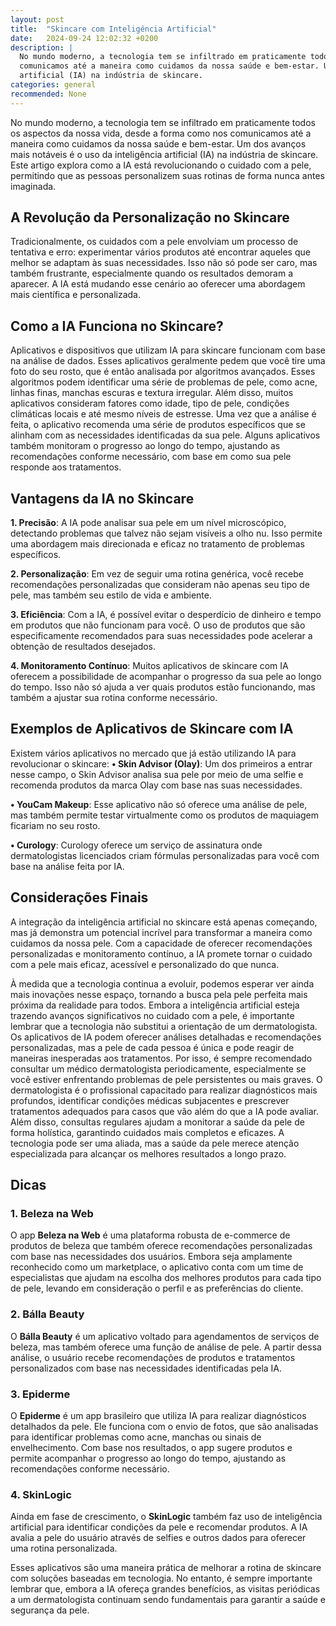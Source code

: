 ```yaml
---
layout: post
title:  "Skincare com Inteligência Artificial"
date:   2024-09-24 12:02:32 +0200
description: |
  No mundo moderno, a tecnologia tem se infiltrado em praticamente todos os aspectos da nossa vida, desde a forma como nos 
  comunicamos até a maneira como cuidamos da nossa saúde e bem-estar. Um dos avanços mais notáveis é o uso da inteligência 
  artificial (IA) na indústria de skincare.   
categories: general
recommended: None
---
```

No mundo moderno, a tecnologia tem se infiltrado em praticamente todos os aspectos da nossa vida, desde a forma como nos comunicamos 
até a maneira como cuidamos da nossa saúde e bem-estar. Um dos avanços mais notáveis é o uso da inteligência artificial (IA) na 
indústria de skincare. Este artigo explora como a IA está revolucionando o cuidado com a pele, permitindo que as pessoas personalizem 
suas rotinas de forma nunca antes imaginada.

## A Revolução da Personalização no Skincare

Tradicionalmente, os cuidados com a pele envolviam um processo de tentativa e erro: experimentar vários produtos até encontrar aqueles 
que melhor se adaptam às suas necessidades. Isso não só pode ser caro, mas também frustrante, especialmente quando os resultados demoram 
a aparecer. A IA está mudando esse cenário ao oferecer uma abordagem mais científica e personalizada.

## Como a IA Funciona no Skincare?

Aplicativos e dispositivos que utilizam IA para skincare funcionam com base na análise de dados. Esses aplicativos geralmente pedem 
que você tire uma foto do seu rosto, que é então analisada por algoritmos avançados. Esses algoritmos podem identificar uma série de 
problemas de pele, como acne, linhas finas, manchas escuras e textura irregular. Além disso, muitos aplicativos consideram fatores 
como idade, tipo de pele, condições climáticas locais e até mesmo níveis de estresse.
Uma vez que a análise é feita, o aplicativo recomenda uma série de produtos específicos que se alinham com as necessidades identificadas 
da sua pele. Alguns aplicativos também monitoram o progresso ao longo do tempo, ajustando as recomendações conforme necessário, 
com base em como sua pele responde aos tratamentos.

## Vantagens da IA no Skincare

**1.	Precisão**: A IA pode analisar sua pele em um nível microscópico, detectando problemas que talvez não sejam visíveis a olho nu. 
      Isso permite uma abordagem mais direcionada e eficaz no tratamento de problemas específicos.
      
**2.	Personalização**: Em vez de seguir uma rotina genérica, você recebe recomendações personalizadas que consideram não apenas seu 
      tipo de pele, mas também seu estilo de vida e ambiente.
      
**3.	Eficiência**: Com a IA, é possível evitar o desperdício de dinheiro e tempo em produtos que não funcionam para você. O uso de 
      produtos que são especificamente recomendados para suas necessidades pode acelerar a obtenção de resultados desejados.
      
**4.	Monitoramento Contínuo**: Muitos aplicativos de skincare com IA oferecem a possibilidade de acompanhar o progresso da sua pele 
      ao longo do tempo. Isso não só ajuda a ver quais produtos estão funcionando, mas também a ajustar sua rotina conforme necessário.

## Exemplos de Aplicativos de Skincare com IA

Existem vários aplicativos no mercado que já estão utilizando IA para revolucionar o skincare:
**•	Skin Advisor (Olay)**: Um dos primeiros a entrar nesse campo, o Skin Advisor analisa sua pele por meio de uma selfie e recomenda 
    produtos da marca Olay com base nas suas necessidades.
    
**•	YouCam Makeup**: Esse aplicativo não só oferece uma análise de pele, mas também permite testar virtualmente como os produtos 
    de maquiagem ficariam no seu rosto.
    
**•	Curology**: Curology oferece um serviço de assinatura onde dermatologistas licenciados criam fórmulas personalizadas para 
você com base na análise feita por IA.

## Considerações Finais

A integração da inteligência artificial no skincare está apenas começando, mas já demonstra um potencial incrível para transformar 
a maneira como cuidamos da nossa pele. Com a capacidade de oferecer recomendações personalizadas e monitoramento contínuo, a IA promete 
tornar o cuidado com a pele mais eficaz, acessível e personalizado do que nunca. 

À medida que a tecnologia continua a evoluir, podemos esperar ver ainda mais inovações nesse espaço, tornando a busca pela pele perfeita 
mais próxima da realidade para todos. Embora a inteligência artificial esteja trazendo avanços significativos no cuidado com a pele, é 
importante lembrar que a tecnologia não substitui a orientação de um dermatologista. Os aplicativos de IA podem oferecer análises 
detalhadas e recomendações personalizadas, mas a pele de cada pessoa é única e pode reagir de maneiras inesperadas aos tratamentos. 
Por isso, é sempre recomendado consultar um médico dermatologista periodicamente, especialmente se você estiver enfrentando problemas de 
pele persistentes ou mais graves. O dermatologista é o profissional capacitado para realizar diagnósticos mais profundos, identificar 
condições médicas subjacentes e prescrever tratamentos adequados para casos que vão além do que a IA pode avaliar. Além disso, consultas 
regulares ajudam a monitorar a saúde da pele de forma holística, garantindo cuidados mais completos e eficazes.
A tecnologia pode ser uma aliada, mas a saúde da pele merece atenção especializada para alcançar os melhores resultados a longo prazo.

## Dicas

### 1. **Beleza na Web**
O app **Beleza na Web** é uma plataforma robusta de e-commerce de produtos de beleza que também oferece recomendações personalizadas com 
base nas necessidades dos usuários. Embora seja amplamente reconhecido como um marketplace, o aplicativo conta com um time de especialistas 
que ajudam na escolha dos melhores produtos para cada tipo de pele, levando em consideração o perfil e as preferências do cliente.

### 2. **Bálla Beauty**
O **Bálla Beauty** é um aplicativo voltado para agendamentos de serviços de beleza, mas também oferece uma função de análise de pele. 
A partir dessa análise, o usuário recebe recomendações de produtos e tratamentos personalizados com base nas necessidades identificadas pela IA.

### 3. **Epiderme**
O **Epiderme** é um app brasileiro que utiliza IA para realizar diagnósticos detalhados da pele. Ele funciona com o envio de fotos, que 
são analisadas para identificar problemas como acne, manchas ou sinais de envelhecimento. Com base nos resultados, o app sugere produtos e 
permite acompanhar o progresso ao longo do tempo, ajustando as recomendações conforme necessário.

### 4. **SkinLogic**
Ainda em fase de crescimento, o **SkinLogic** também faz uso de inteligência artificial para identificar condições da pele e recomendar 
produtos. A IA avalia a pele do usuário através de selfies e outros dados para oferecer uma rotina personalizada.

Esses aplicativos são uma maneira prática de melhorar a rotina de skincare com soluções baseadas em tecnologia. 
No entanto, é sempre importante lembrar que, embora a IA ofereça grandes benefícios, as visitas periódicas a um dermatologista continuam 
sendo fundamentais para garantir a saúde e segurança da pele.


